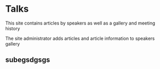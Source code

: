 # Talks

This site contains articles by speakers as well as a gallery and meeting history

The site administrator adds articles and article information to speakers gallery
## subegsdgsgs
